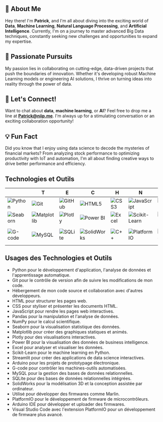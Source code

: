 ## 👋 **About Me**

Hey there! I'm **Patrick**, and I'm all about diving into the exciting world of **Data**, **Machine Learning**, **Natural Language Processing**, and **Artificial Intelligence**. Currently, I'm on a journey to master advanced Big Data techniques, constantly seeking new challenges and opportunities to expand my expertise.

## 🚀 **Passionate Pursuits**

My passion lies in collaborating on cutting-edge, data-driven projects that push the boundaries of innovation. Whether it's developing robust Machine Learning models or engineering AI solutions, I thrive on turning ideas into reality through the power of data.

## 🎉 **Let's Connect!**

Want to chat about **data**, **machine learning**, or **AI**? Feel free to drop me a line at **Patrick@niip.me**. I'm always up for a stimulating conversation or an exciting collaboration opportunity!

## 💡 **Fun Fact**

Did you know that I enjoy using data science to decode the mysteries of financial markets? From analyzing stock performance to optimizing productivity with IoT and automation, I'm all about finding creative ways to drive better performance and efficiency.





## Technologies et Outils

|  | T | E | C | H | N | O |  |
| --- | --- | --- | --- | --- | --- | --- | --- |
| ![Python](https://img.shields.io/badge/Python-3776AB?style=for-the-badge&logo=python&logoColor=white) | ![Git](https://img.shields.io/badge/Git-F05032?style=for-the-badge&logo=git&logoColor=white) | ![GitHub](https://img.shields.io/badge/GitHub-181717?style=for-the-badge&logo=github&logoColor=white) | ![HTML5](https://img.shields.io/badge/HTML5-E34F26?style=for-the-badge&logo=html5&logoColor=white) | ![CSS3](https://img.shields.io/badge/CSS3-1572B6?style=for-the-badge&logo=css3&logoColor=white) | ![JavaScript](https://img.shields.io/badge/JavaScript-F7DF1E?style=for-the-badge&logo=javascript&logoColor=black) | ![Pandas](https://img.shields.io/badge/Pandas-150458?style=for-the-badge&logo=pandas&logoColor=white) | ![NumPy](https://img.shields.io/badge/NumPy-013243?style=for-the-badge&logo=numpy&logoColor=white) |
| ![Seaborn](https://img.shields.io/badge/Seaborn-3776AB?style=for-the-badge&logo=python&logoColor=white) | ![Matplotlib](https://img.shields.io/badge/Matplotlib-3776AB?style=for-the-badge&logo=python&logoColor=white) | ![Plotly](https://img.shields.io/badge/Plotly-3F4F75?style=for-the-badge&logo=plotly&logoColor=white) | ![Power BI](https://img.shields.io/badge/Power_BI-F2C811?style=for-the-badge&logo=powerbi&logoColor=black) | ![Excel](https://img.shields.io/badge/Excel-217346?style=for-the-badge&logo=microsoftexcel&logoColor=white) | ![Scikit-Learn](https://img.shields.io/badge/Scikit--Learn-F7931E?style=for-the-badge&logo=scikitlearn&logoColor=white) | ![Streamlit](https://img.shields.io/badge/Streamlit-FF4B4B?style=for-the-badge&logo=streamlit&logoColor=white) | ![Arduino](https://img.shields.io/badge/Arduino-00979D?style=for-the-badge&logo=arduino&logoColor=white) |
| ![G-code](https://img.shields.io/badge/G--code-000000?style=for-the-badge&logo=gcode&logoColor=white) | ![MySQL](https://img.shields.io/badge/MySQL-4479A1?style=for-the-badge&logo=mysql&logoColor=white) | ![SQLite](https://img.shields.io/badge/SQLite-003B57?style=for-the-badge&logo=sqlite&logoColor=white) | ![SolidWorks](https://img.shields.io/badge/SolidWorks-FF0000?style=for-the-badge&logo=dassaultsystemes&logoColor=white) | ![C++](https://img.shields.io/badge/C++-00599C?style=for-the-badge&logo=c%2B%2B&logoColor=white) | ![PlatformIO](https://img.shields.io/badge/PlatformIO-FF7F50?style=for-the-badge&logo=platformio&logoColor=white) | ![Arduino IDE](https://img.shields.io/badge/Arduino_IDE-00979D?style=for-the-badge&logo=arduino&logoColor=white) | ![Visual Studio Code](https://img.shields.io/badge/VS_Code-007ACC?style=for-the-badge&logo=visualstudiocode&logoColor=white) |


## Usages des Technologies et Outils


* Python pour le développement d'application, l'analyse de données et l'apprentissage automatique.
* Git pour le contrôle de version afin de suivre les modifications de mon code. 
* Hébergement de mon code source et collaboration avec d'autres développeurs. 
* HTML pour structurer les pages web. 
* CSS pour styliser et présenter les documents HTML. 
* JavaScript pour rendre les pages web interactives. 
* Pandas pour la manipulation et l'analyse de données. 
* NumPy pour le calcul scientifique. 
* Seaborn pour la visualisation statistique des données. 
* Matplotlib pour créer des graphiques statiques et animés. 
* Plotly pour des visualisations interactives. 
* Power BI pour la visualisation des données de business intelligence. 
* Excel pour analyser et visualiser les données. 
* Scikit-Learn pour le machine learning en Python. 
* Streamlit pour créer des applications de data science interactives. 
* Arduino pour les projets de prototypage électronique. 
* G-code pour contrôler les machines-outils automatisées. 
* MySQL pour la gestion des bases de données relationnelles. 
* SQLite pour des bases de données relationnelles intégrées. 
* SolidWorks pour la modélisation 3D et la conception assistée par ordinateur. 
* Utilisé pour développer des firmwares comme Marlin. 
* PlatformIO pour le développement de firmware de microcontrôleurs. 
* Arduino IDE pour développer et uploader des firmwares. 
* Visual Studio Code avec l'extension PlatformIO pour un développement de firmware plus avancé. 

